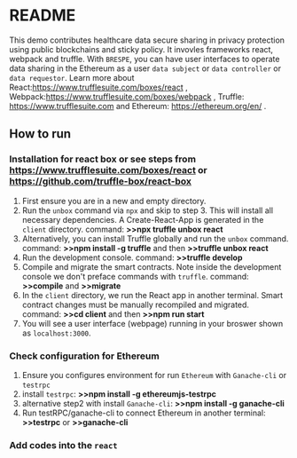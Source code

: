 # README
This demo contributes healthcare data secure sharing in privacy protection using public blockchains and sticky policy. It invovles frameworks react, webpack and truffle. With `BRESPE`, you can have user interfaces to operate data sharing in the Ethereum as a user `data subject` or `data controller` or `data requestor`. Learn more about React:https://www.trufflesuite.com/boxes/react , Webpack:https://www.trufflesuite.com/boxes/webpack , Truffle: https://www.trufflesuite.com and Ethereum: https://ethereum.org/en/ .
## How to run
### Installation for react box or see steps from https://www.trufflesuite.com/boxes/react or https://github.com/truffle-box/react-box
1. First ensure you are in a new and empty directory.
2. Run the `unbox` command via `npx` and skip to step 3. This will install all necessary dependencies. A Create-React-App is generated in the `client` directory.
command: **>>npx truffle unbox react**
3. Alternatively, you can install Truffle globally and run the `unbox` command.
command: **>>npm install -g truffle** and then **>>truffle unbox react**
4. Run the development console.
command: **>>truffle develop**
5. Compile and migrate the smart contracts. Note inside the development console we don't preface commands with `truffle`.
command: **>>compile** and **>>migrate**
6. In the `client` directory, we run the React app in another terminal. Smart contract changes must be manually recompiled and migrated.
command: **>>cd client** and then **>>npm run start**
7. You will see a user interface (webpage) running in your broswer shown as `localhost:3000`.
### Check configuration for Ethereum
1. Ensure you configures environment for run `Ethereum` with `Ganache-cli` or `testrpc`
2. install `testrpc`: **>>npm install -g ethereumjs-testrpc**
3. alternative step2 with install `Ganache-cli`: **>>npm install -g ganache-cli**
4. Run testRPC/ganache-cli to connect Ethereum in another terminal: **>>testrpc** or **>>ganache-cli**
### Add codes into the `react`
